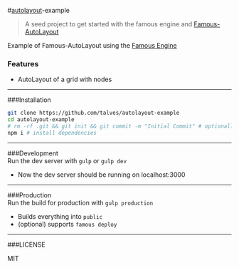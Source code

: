 #[autolayout][1]-example
> A seed project to get started with the famous engine and [Famous-AutoLayout][1]

Example of Famous-AutoLayout using the [Famous Engine][2]

### Features
 - AutoLayout of a grid with nodes

---

###Installation

```bash
git clone https://github.com/talves/autolayout-example
cd autolayout-example
# rm -rf .git && git init && git commit -m "Initial Commit" # optionally reset git history
npm i # install dependencies
```

---

###Development  
 Run the dev server with ```gulp``` or ```gulp dev```

 - Now the dev server should be running on localhost:3000

---  

###Production  
 Run the build for production with ```gulp production```

 - Builds everything into `public`
 - (optional) supports `famous deploy`

---  

###LICENSE

MIT

[1]: https://github.com/IjzerenHein/famous-autolayout
[2]: https://github.com/famous/engine
